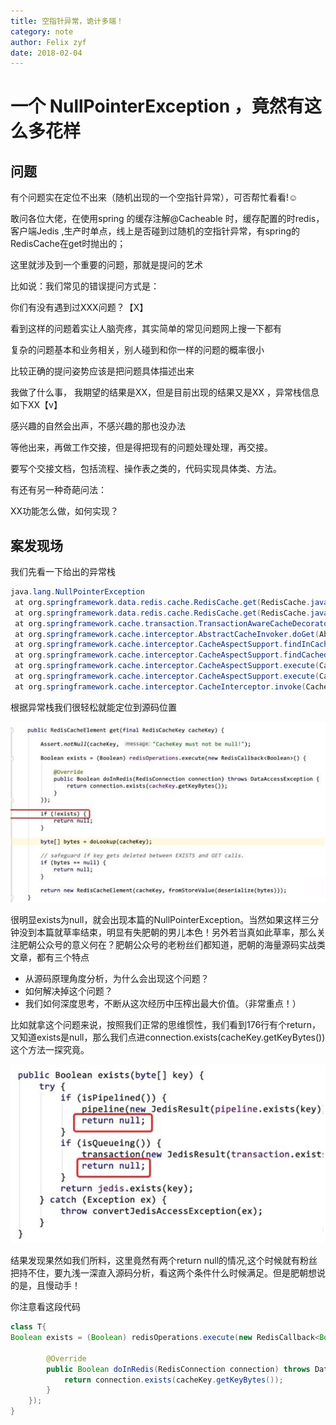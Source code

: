 ```yaml
---
title: 空指针异常，诡计多端！
category: note
author: Felix zyf
date: 2018-02-04
---
```


# 一个 NullPointerException ，竟然有这么多花样

## 问题

有个问题实在定位不出来（随机出现的一个空指针异常），可否帮忙看看!☺

敢问各位大佬，在使用spring 的缓存注解@Cacheable 时，缓存配置的时redis，客户端Jedis ,生产时单点，线上是否碰到过随机的空指针异常，有spring的RedisCache在get时抛出的；

这里就涉及到一个重要的问题，那就是提问的艺术

比如说：我们常见的错误提问方式是：

你们有没有遇到过XXX问题？【X】

看到这样的问题着实让人脑壳疼，其实简单的常见问题网上搜一下都有

复杂的问题基本和业务相关，别人碰到和你一样的问题的概率很小

比较正确的提问姿势应该是把问题具体描述出来

我做了什么事， 我期望的结果是XX，但是目前出现的结果又是XX ，异常栈信息如下XX【v】

感兴趣的自然会出声，不感兴趣的那也没办法

等他出来，再做工作交接，但是得把现有的问题处理处理，再交接。

要写个交接文档，包括流程、操作表之类的，代码实现具体类、方法。

有还有另一种奇葩问法：

XX功能怎么做，如何实现？

## 案发现场

我们先看一下给出的异常栈

```java
java.lang.NullPointerException
 at org.springframework.data.redis.cache.RedisCache.get(RedisCache.java:180)
 at org.springframework.data.redis.cache.RedisCache.get(RedisCache.java:133)
 at org.springframework.cache.transaction.TransactionAwareCacheDecorator.get(TransactionAwareCacheDecorator.java:69)
 at org.springframework.cache.interceptor.AbstractCacheInvoker.doGet(AbstractCacheInvoker.java:71)
 at org.springframework.cache.interceptor.CacheAspectSupport.findInCaches(CacheAspectSupport.java:537)
 at org.springframework.cache.interceptor.CacheAspectSupport.findCachedItem(CacheAspectSupport.java:503)
 at org.springframework.cache.interceptor.CacheAspectSupport.execute(CacheAspectSupport.java:389)
 at org.springframework.cache.interceptor.CacheAspectSupport.execute(CacheAspectSupport.java:327)
 at org.springframework.cache.interceptor.CacheInterceptor.invoke(CacheInterceptor.java:61)
```

根据异常栈我们很轻松就能定位到源码位置

![定位到源码位置](./assets/20220414/a_null_pointer_exception-therearesomanytricks-1649937430200.png)

很明显exists为null，就会出现本篇的NullPointerException。当然如果这样三分钟没到本篇就草率结束，明显有失肥朝的男儿本色！另外若当真如此草率，那么关注肥朝公众号的意义何在？肥朝公众号的老粉丝们都知道，肥朝的海量源码实战类文章，都有三个特点

- 从源码原理角度分析，为什么会出现这个问题？
- 如何解决掉这个问题？
- 我们如何深度思考，不断从这次经历中压榨出最大价值。（非常重点！）

比如就拿这个问题来说，按照我们正常的思维惯性，我们看到176行有个return，又知道exists是null，那么我们点进connection.exists(cacheKey.getKeyBytes())这个方法一探究竟。

![源码分析](./assets/20220414/a_null_pointer_exception-therearesomanytricks-1649937510086.png)

结果发现果然如我们所料，这里竟然有两个return null的情况,这个时候就有粉丝把持不住，要九浅一深直入源码分析，看这两个条件什么时候满足。但是肥朝想说的是，且慢动手！

你注意看这段代码

```java
class T{
Boolean exists = (Boolean) redisOperations.execute(new RedisCallback<Boolean>() {

        @Override
        public Boolean doInRedis(RedisConnection connection) throws DataAccessException {
            return connection.exists(cacheKey.getKeyBytes());
        }
    });
}
```

